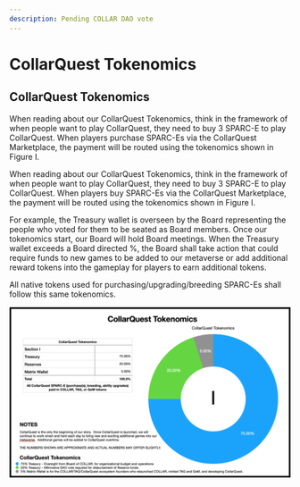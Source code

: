 ```yaml
---
description: Pending COLLAR DAO vote
---
```


# CollarQuest Tokenomics

## CollarQuest Tokenomics

When reading about our CollarQuest Tokenomics, think in the framework of when people want to play CollarQuest, they need to buy 3 SPARC-E to play CollarQuest. When players purchase SPARC-Es via the CollarQuest Marketplace, the payment will be routed using the tokenomics shown in Figure I.

When reading about our CollarQuest Tokenomics, think in the framework of when people want to play CollarQuest, they need to buy 3 SPARC-E to play CollarQuest. When players buy SPARC-Es via the CollarQuest Marketplace, the payment will be routed using the tokenomics shown in Figure I.

For example, the Treasury wallet is overseen by the Board representing the people who voted for them to be seated as Board members. Once our tokenomics start, our Board will hold Board meetings. When the Treasury wallet exceeds a Board directed %, the Board shall take action that could require funds to new games to be added to our metaverse or add additional reward tokens into the gameplay for players to earn additional tokens.

All native tokens used for purchasing/upgrading/breeding SPARC-Es shall follow this same tokenomics.

![Figure I (Subject to Change)](<../../.gitbook/assets/Screen Shot 2021-11-08 at 8.12.00 AM.png>)
